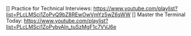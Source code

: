[] Practice for Technical Interviews: https://www.youtube.com/playlist?list=PLcLMSci1ZoPvQ9bZ8REwOwVmYz5wZ6sWW
[] Master the Terminal Today: https://www.youtube.com/playlist?list=PLcLMSci1ZoPvbvAIn_tuSzMgF1c7VVJ6e
